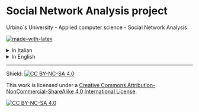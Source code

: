 # Social Network Analysis project

Urbino`s University - Applied computer science - Social Network Analysis 

[![made-with-latex](https://img.shields.io/badge/Made%20with-LaTeX-1f425f.svg)](https://www.latex-project.org/)
 
<details>
<summary>In Italian</summary>  

# Progetto di analisi delle reti sociali  
## Obiettivo:  
Analizzare la struttura della rete delle strutture sanitarie della provincia di Ascoli Piceno che erogano servizi di assistenza psichiatrica.  
I legami, pesati e non orientati, indicano che le strutture collegate hanno condiviso un certo numero di pazienti (numero espresso dal peso).  
L’obiettivo è individuare se la struttura corrisponde a: 
* Un’organizzazione diffusa, in cui esistono poche disparità tra le centralità dei nodi. 
* Centralizzata, con pochi nodi che coordinano la gestione dei servizi.
* Integrata, composta da gruppi di nodi che collaborano molto al loro interno ma poco all’esterno. 
</details>

<details>
<summary>In English</summary>  

# Social Network Analysis Project 
## Target  
The target is analyze the network of sanitaries structures of Ascoli Picieno province that provide psychiatric assistance services.  
The bonds, scaled and not oriented, show that linked structures have shared a certain number of patiente (the number is expressed from the weight).  
The goal is to determinate if the network agree with :
* A widespread organization, where there aren't many inequality between nodes centrality.
* A Centralized organization, where many nodes coordinates the services.
* A Integrated organizazion, where there are nodes groups that works hard inside them.
</details>

---

Shield: [![CC BY-NC-SA 4.0][cc-by-nc-sa-shield]][cc-by-nc-sa]

This work is licensed under a
[Creative Commons Attribution-NonCommercial-ShareAlike 4.0 International License][cc-by-nc-sa].

[![CC BY-NC-SA 4.0][cc-by-nc-sa-image]][cc-by-nc-sa]

[cc-by-nc-sa]: http://creativecommons.org/licenses/by-nc-sa/4.0/
[cc-by-nc-sa-image]: https://licensebuttons.net/l/by-nc-sa/4.0/88x31.png
[cc-by-nc-sa-shield]: https://img.shields.io/badge/License-CC%20BY--NC--SA%204.0-lightgrey.svg
